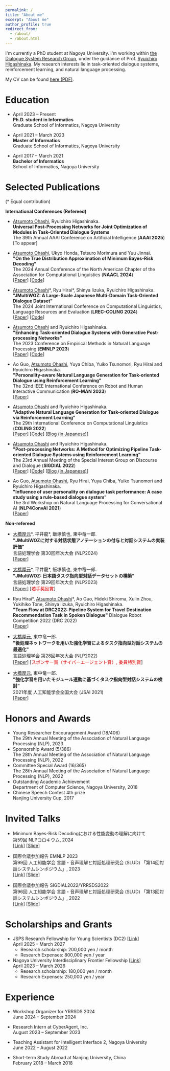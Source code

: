 ```yaml
---
permalink: /
title: "About me"
excerpt: "About me"
author_profile: true
redirect_from: 
  - /about/
  - /about.html
---
```


I'm currently a PhD student at Nagoya University. I'm working within [the Dialogue System Research Group](https://www.ds.is.i.nagoya-u.ac.jp/), under the guidance of Prof. [Ryuichiro Higashinaka](https://scholar.google.com/citations?user=ycBiJn8AAAAJ). My research interests lie in task-oriented dialogue systems, reinforcement learning, and natural language processing.

My CV can be found [here (PDF)](CV-ohashi-20241012.pdf).

Education
======
- April 2023 – Present<br>
  **Ph.D. student in Informatics**<br>
  Graduate School of Informatics, Nagoya University

- April 2021 – March 2023<br>
  **Master of Informatics**<br>
  Graduate School of Informatics, Nagoya University

- April 2017 – March 2021<br>
  **Bachelor of Informatics**<br>
  School of Informatics, Nagoya University

Selected Publications
======
(\* Equal contribution)

**International Conferences (Refereed)**
- <u>Atsumoto Ohashi</u>, Ryuichiro Higashinaka. <br>
**Universal Post-Processing Networks for Joint Optimization of Modules in Task-Oriented Dialogue Systems** <br>
The 39th Annual AAAI Conference on Artificial Intelligence (**AAAI 2025**) <br>
[To appear]

- <u>Atsumoto Ohashi</u>, Ukyo Honda, Tetsuro Morimura and Yuu Jinnai. <br>
**"On the True Distribution Approximation of Minimum Bayes-Risk Decoding"** <br>
The 2024 Annual Conference of the North American Chapter of the Association for Computational Linguistics (**NAACL 2024**) <br>
[[Paper](https://arxiv.org/abs/2404.00752)] [[Code](https://github.com/CyberAgentAILab/mbr-anomaly)]

- <u>Atsumoto Ohashi</u>\*, Ryu Hirai\*, Shinya Iizuka, Ryuichiro Higashinaka. <br>
**"JMultiWOZ: A Large-Scale Japanese Multi-Domain Task-Oriented Dialogue Dataset"** <br>
The 2024 Joint International Conference on Computational Linguistics, Language Resources and Evaluation (**LREC-COLING 2024**) <br>
[[Paper](https://arxiv.org/abs/2403.17319)] [[Code](https://github.com/nu-dialogue/jmultiwoz)]

- <u>Atsumoto Ohashi</u> and Ryuichiro Higashinaka. <br>
**"Enhancing Task-oriented Dialogue Systems with Generative Post-processing Networks"** <br>
The 2023 Conference on Empirical Methods in Natural Language Processing (**EMNLP 2023**) <br>
[[Paper](https://aclanthology.org/2023.emnlp-main.231/)] [[Code](https://github.com/nu-dialogue/GenPPN)]

- Ao Guo, <u>Atsumoto Ohashi</u>, Yuya Chiba, Yuiko Tsunomori, Ryu Hirai and Ryuichiro Higashinaka. <br>
**"Personality-aware Natural Language Generation for Task-oriented Dialogue using Reinforcement Learning"** <br>
The 32nd IEEE International Conference on Robot and Human Interactive Communication (**RO-MAN 2023**) <br>
[[Paper](https://ieeexplore.ieee.org/abstract/document/10309654)]

- <u>Atsumoto Ohashi</u> and Ryuichiro Higashinaka. <br>
**"Adaptive Natural Language Generation for Task-oriented Dialogue via Reinforcement Learning"** <br>
The 29th International Conference on Computational Linguistics (**COLING 2022**) <br>
[[Paper](https://aclanthology.org/2022.coling-1.19/)] [[Code](https://github.com/nu-dialogue/antor)] [[Blog (in Japanese)](https://www.ds.is.i.nagoya-u.ac.jp/2022/10/28/coling2022で発表を行いました/)]

- <u>Atsumoto Ohashi</u> and Ryuichiro Higashinaka. <br>
**"Post-processing Networks: A Method for Optimizing Pipeline Task-oriented Dialogue Systems using Reinforcement Learning"** <br>
The 23rd Annual Meeting of the Special Interest Group on Discourse and Dialogue (**SIGDIAL 2022**) <br>
[[Paper](https://aclanthology.org/2022.sigdial-1.1/)] [[Code](https://github.com/nu-dialogue/post-processing-networks)] [[Blog (in Japanese)](https://www.ds.is.i.nagoya-u.ac.jp/2022/10/05/yrrsds2022とsigdial2022で発表を行いました/)]

- Ao Guo, <u>Atsumoto Ohashi</u>, Ryu Hirai, Yuya Chiba, Yuiko Tsunomori and Ryuichiro Higashinaka. <br>
**"Influence of user personality on dialogue task performance: A case study using a rule-based dialogue system"** <br>
The 3rd Workshop on Natural Language Processing for Conversational AI (**NLP4ConvAI 2021**) <br>
[[Paper](https://aclanthology.org/2021.nlp4convai-1.25/)]

**Non-refereed**
- <u>大橋厚元</u>\*, 平井龍\*, 飯塚慎也, 東中竜一郎. <br>
**"JMultiWOZに対する対話状態アノテーションの付与と対話システムの実装評価"** <br>
言語処理学会 第30回年次大会 (NLP2024) <br>
[[Paper](https://www.anlp.jp/proceedings/annual_meeting/2024/pdf_dir/B10-5.pdf)]

- <u>大橋厚元</u>\*, 平井龍\*, 飯塚慎也, 東中竜一郎. <br>
**"JMultiWOZ: 日本語タスク指向型対話データセットの構築"** <br>
言語処理学会 第29回年次大会 (NLP2023) <br>
[[Paper](https://www.anlp.jp/proceedings/annual_meeting/2023/pdf_dir/Q12-1.pdf)] [<font color="#dd0000">若手奨励賞</font>]

- Ryu Hirai\*, <u>Atsumoto Ohashi</u>\*, Ao Guo, Hideki Shiroma, Xulin Zhou, Yukihiko Tone, Shinya Iizuka, Ryuichiro Higashinaka. <br>
**"Team Flow at DRC2022: Pipeline System for Travel Destination Recommendation Task in Spoken Dialogue"** Dialogue Robot Competition 2022 (DRC 2022) <br>
[[Paper](https://arxiv.org/abs/2210.09518)]

- <u>大橋厚元</u>, 東中竜一郎. <br>
**"後処理ネットワークを用いた強化学習によるタスク指向型対話システムの最適化"** <br>
言語処理学会 第28回年次大会 (NLP2022) <br>
[[Paper](https://www.anlp.jp/proceedings/annual_meeting/2022/pdf_dir/B3-2.pdf)] [<font color="#dd0000">スポンサー賞（サイバーエージェント賞）, 委員特別賞</font>]

- <u>大橋厚元</u>, 東中竜一郎. <br>
**"強化学習を用いたモジュール連動に基づくタスク指向型対話システムの検討"** <br>
2021年度 人工知能学会全国大会 (JSAI 2021) <br>
[[Paper](https://www.jstage.jst.go.jp/article/pjsai/JSAI2021/0/JSAI2021_4E1OS11a02/_pdf)]

Honors and Awards
======
- Young Researcher Encouragement Award (18/406)<br>The 29th Annual Meeting of the Association of Natural Language Processing (NLP), 2023
- Sponsorship Award (5/386)<br>The 28th Annual Meeting of the Association of Natural Language Processing (NLP), 2022
- Committee Special Award (16/365)<br>The 28th Annual Meeting of the Association of Natural Language Processing (NLP), 2022
- Outstanding Academic Achievement<br>Department of Computer Science, Nagoya University, 2018
- Chinese Speech Contest 4th prize<br>Nanjing University Cup, 2017

Invited Talks
======
- Minimum Bayes-Risk Decodingにおける性能変動の理解に向けて <br>
第59回 NLPコロキウム, 2024 <br>
[[Link](https://nlp-colloquium-jp.github.io/schedule/2024-06-05-atsumoto-ohashi/)] [[Slide](https://speakerdeck.com/atsumoto/minimum-bayes-risk-decoding-niokeruxing-neng-bian-dong-noli-jie-nixiang-kete-2024nian-6yue-5ri-di-59hui-nlpkorokiumu)]

- 国際会議参加報告 EMNLP 2023 <br>
第99回 人工知能学会 言語・音声理解と対話処理研究会 (SLUD) 「第14回対話システムシンポジウム」, 2023 <br>
[[Link](https://jsai-slud.github.io/sig-slud/99th-sig.html)] [[Slide](https://speakerdeck.com/atsumoto/di-14hui-dui-hua-sisutemusinpoziumu-emnlp-2023-can-jia-bao-gao)]

- 国際会議参加報告 SIGDIAL2022/YRRSDS2022 <br>
第96回 人工知能学会 言語・音声理解と対話処理研究会 (SLUD) 「第13回対話システムシンポジウム」, 2022 <br>
[[Link](https://jsai-slud.github.io/sig-slud/96th-sig.html)] [[Slide](https://jsai-slud.github.io/sig-slud/material/96th/Conference-Report-SIGDIAL-2022.pdf)]

Scholarships and Grants
======
- JSPS Research Fellowship for Young Scientists (DC2) [[Link](https://www.jsps.go.jp/j-pd/pd_sin.html)]<br>
  April 2025 – March 2027<br>
  - Research scholarship: 200,000 yen / month
  - Research Expenses: 800,000 yen / year
- Nagoya University Interdisciplinary Frontier Fellowship [[Link](https://dec.nagoya-u.ac.jp/fellowship_information)]<br>
  April 2023 – March 2026<br>
  - Research scholarship: 180,000 yen / month
  - Research Expenses: 250,000 yen / year

Experience
======
- Workshop Organizer for YRRSDS 2024<br>
  June 2024 – September 2024
- Research Intern at CyberAgent, Inc.<br>
  August 2023 – September 2023

- Teaching Assistant for Intelligent Interface 2, Nagoya University<br>
  June 2022 – August 2022
  
- Short-term Study Abroad at Nanjing University, China<br>
  February 2018 – March 2018